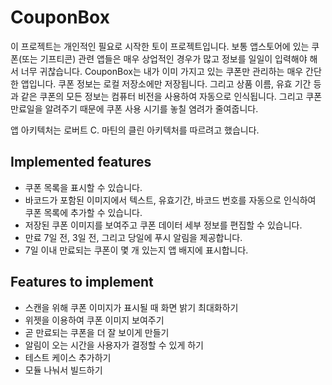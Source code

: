 # CouponBox

이 프로젝트는 개인적인 필요로 시작한 토이 프로젝트입니다. 보통 앱스토어에 있는 쿠폰(또는 기프티콘) 관련 앱들은 매우 상업적인 경우가 많고 정보를 일일이 입력해야 해서 너무 귀찮습니다. CouponBox는 내가 이미 가지고 있는 쿠폰만 관리하는 매우 간단한 앱입니다. 쿠폰 정보는 로컬 저장소에만 저장됩니다. 그리고 상품 이름, 유효 기간 등과 같은 쿠폰의 모든 정보는 컴퓨터 비전을 사용하여 자동으로 인식됩니다. 그리고 쿠폰 만료일을 알려주기 때문에 쿠폰 사용 시기를 놓칠 염려가 줄여줍니다.

앱 아키텍처는 로버트 C. 마틴의 클린 아키텍처를 따르려고 했습니다.

## Implemented features
- 쿠폰 목록을 표시할 수 있습니다.
- 바코드가 포함된 이미지에서 텍스트, 유효기간, 바코드 번호를 자동으로 인식하여 쿠폰 목록에 추가할 수 있습니다.
- 저장된 쿠폰 이미지를 보여주고 쿠폰 데이터 세부 정보를 편집할 수 있습니다.
- 만료 7일 전, 3일 전, 그리고 당일에 푸시 알림을 제공합니다.
- 7일 이내 만료되는 쿠폰이 몇 개 있는지 앱 배지에 표시합니다.

## Features to implement
- 스캔을 위해 쿠폰 이미지가 표시될 때 화면 밝기 최대화하기
- 위젯을 이용하여 쿠폰 이미지 보여주기
- 곧 만료되는 쿠폰을 더 잘 보이게 만들기
- 알림이 오는 시간을 사용자가 결정할 수 있게 하기
- 테스트 케이스 추가하기
- 모듈 나눠서 빌드하기

